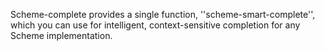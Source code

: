 Scheme-complete provides a single function, ''scheme-smart-complete'',
which you can use for intelligent, context-sensitive completion for any
Scheme implementation.